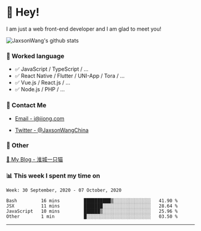 # 👋 Hey!

I am just a web front-end developer and I am glad to meet you!

![JaxsonWang's github stats](https://github-readme-stats.vercel.app/api?username=JaxsonWang&&show_icons=true&&title_color=1abc9c&&icon_color=1abc9c)


### 📝 Worked language

- ✅ JavaScript / TypeScript / ...
- ✅ React Native / Flutter / UNI-App / Tora / ...
- ✅ Vue.js / React.js / ...
- ✅ Node.js / PHP / ...

### 📮 Contact Me

- [Email - i@iiong.com](mailto:i@iiong.com)

- [Twitter - @JaxsonWangChina](https://twitter.com/JaxsonWangChina)

### 🤪 Other

[📌 My Blog - 淮城一只猫](https://iiong.com)

### 📊 This week I spent my time on

<!--START_SECTION:waka-->
```text
Week: 30 September, 2020 - 07 October, 2020

Bash         16 mins         ██████████▒░░░░░░░░░░░░░░   41.90 % 
JSX          11 mins         ███████░░░░░░░░░░░░░░░░░░   28.64 % 
JavaScript   10 mins         ██████▒░░░░░░░░░░░░░░░░░░   25.96 % 
Other        1 min           █░░░░░░░░░░░░░░░░░░░░░░░░   03.50 % 
```
<!--END_SECTION:waka-->

---
